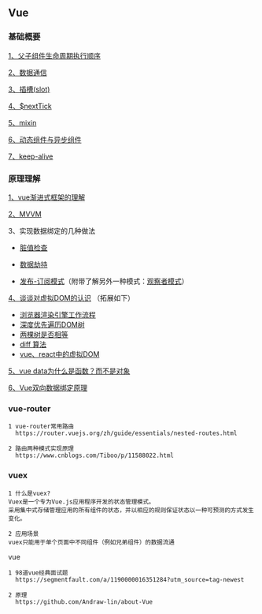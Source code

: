 ## Vue
### 基础概要
[1、父子组件生命周期执行顺序](https://juejin.cn/post/6844904113914773518)

[2、数据通信](https://www.cnblogs.com/Tiboo/p/12593666.html)

[3、插槽(slot)](https://segmentfault.com/a/1190000018441566)

[4、$nextTick](https://segmentfault.com/a/1190000012861862)

[5、mixin](https://segmentfault.com/a/1190000015698391)

[6、动态组件与异步组件](https://cn.vuejs.org/v2/guide/components-dynamic-async.html)

[7、keep-alive](https://segmentfault.com/a/1190000023832423)


### 原理理解
[1、vue渐进式框架的理解](blog.csdn.net/wandoumm/article/details/80253681)

[2、MVVM](https://juejin.cn/post/6844903929298288647)

3、实现数据绑定的几种做法

* [脏值检查]()

* [数据劫持]()

* [发布-订阅模式]()（附带了解另外一种模式：[观察者模式](https://juejin.cn/post/6844903921211670536)）

[4、谈谈对虚拟DOM的认识](https://juejin.im/post/5d36cc575188257aea108a74#heading-14) （拓展如下）


* [浏览器渲染引擎工作流程](https://segmentfault.com/a/1190000010298038)
* [深度优先遍历DOM树](https://github.com/yang1212/collection-about/issues/9)
* [两棵树是否相等](https://leetcode-cn.com/problems/same-tree/submissions/)
* [diff 算法](https://juejin.cn/post/6844903767473651720)
* [vue、react中的虚拟DOM]()

[5、vue data为什么是函数？而不是对象](https://www.imqianduan.com/vue/192.html )

[6、Vue双向数据绑定原理](https://juejin.im/post/5cebd5ae6fb9a07ed2244cef )

 
### vue-router
    1 vue-router常用路由
      https://router.vuejs.org/zh/guide/essentials/nested-routes.html

    2 路由两种模式实现原理
      https://www.cnblogs.com/Tiboo/p/11588022.html

### vuex
    1 什么是vuex?
    Vuex是一个专为Vue.js应用程序开发的状态管理模式。
    采用集中式存储管理应用的所有组件的状态，并以相应的规则保证状态以一种可预测的方式发生变化。

    2 应用场景
    vuex只能用于单个页面中不同组件（例如兄弟组件）的数据流通


vue 

    1 98道vue经典面试题
      https://segmentfault.com/a/1190000016351284?utm_source=tag-newest

    2 原理
      https://github.com/Andraw-lin/about-Vue    

